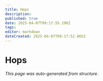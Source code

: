 ```yaml
---
title: Hops
description: 
published: true
date: 2025-04-07T09:17:55.196Z
tags: 
editor: markdown
dateCreated: 2025-04-07T09:17:52.865Z
---
```


# Hops

*This page was auto-generated from structure.*